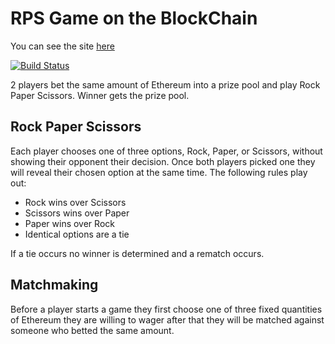 # RPS Game on the BlockChain

You can see the site [here](https://undefined8.github.io/Rock-Paper-Scissors/)

[![Build Status](https://travis-ci.org/Undefined8/Rock-Paper-Scissors.svg?branch=master)](https://travis-ci.org/Undefined8/Rock-Paper-Scissors)

2 players bet the same amount of Ethereum into a prize pool and play Rock Paper Scissors. Winner gets the prize pool.

## Rock Paper Scissors

Each player chooses one of three options, Rock, Paper, or Scissors, without showing their opponent their decision. Once both players picked one they will reveal their chosen option at the same time. The following rules play out:

- Rock wins over Scissors
- Scissors wins over Paper
- Paper wins over Rock
- Identical options are a tie

If a tie occurs no winner is determined and a rematch occurs.

## Matchmaking

Before a player starts a game they first choose one of three fixed quantities of Ethereum they are willing to wager after that they will be matched against someone who betted the same amount.
